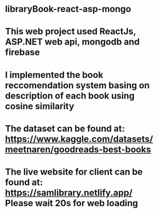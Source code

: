 # libraryBook-react-asp-mongo
# This web project used ReactJs, ASP.NET web api, mongodb and firebase
# I implemented the book reccomendation system basing on description of each book using cosine similarity
# The dataset can be found at: https://www.kaggle.com/datasets/meetnaren/goodreads-best-books

# The live website for client can be found at: https://samlibrary.netlify.app/ Please wait 20s for web loading
